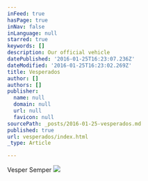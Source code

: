 ```yaml
---
inFeed: true
hasPage: true
inNav: false
inLanguage: null
starred: true
keywords: []
description: Our official vehicle
datePublished: '2016-01-25T16:23:07.236Z'
dateModified: '2016-01-25T16:23:02.269Z'
title: Vesperados
author: []
authors: []
publisher:
  name: null
  domain: null
  url: null
  favicon: null
sourcePath: _posts/2016-01-25-vesperados.md
published: true
url: vesperados/index.html
_type: Article

---
```

Vesper Semper
![](https://the-grid-user-content.s3-us-west-2.amazonaws.com/17e2843c-91ea-466c-bc04-30115cacae08.jpg)